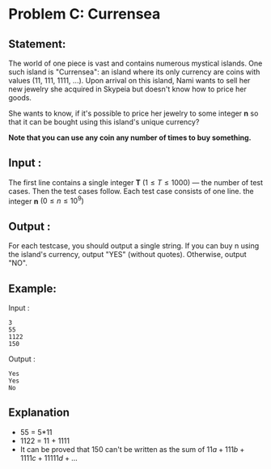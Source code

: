 # Problem C: Currensea

## Statement:

The world of one piece is vast and contains numerous mystical islands. One such island is "Currensea": an island where its only currency are coins with values (11, 111, 1111, ...).
Upon arrival on this island, Nami wants to sell her new jewelry she acquired in Skypeia but doesn't know how to price her goods.

She wants to know, if it's possible to price her jewelry to some integer **n** so that it can be bought using this island's unique currency?

**Note that you can use any coin any number of times to buy something.**

## Input :

The first line contains a single integer **T** $(1≤T≤1000)$ — the number of test cases. Then the test cases follow.
Each test case consists of one line. the integer **n** $(0≤n≤10^9)$

## Output :

For each testcase, you should output a single string. If you can buy n using the island's currency, output "YES" (without quotes). Otherwise, output "NO".

## Example:

Input :

```
3
55
1122
150
```

Output :

```
Yes
Yes
No
```

## Explanation

- 55 = 5\*11
- 1122 = 11 + 1111
- It can be proved that 150 can't be written as the sum of $11a + 111b + 1111c + 11111d + ...$
